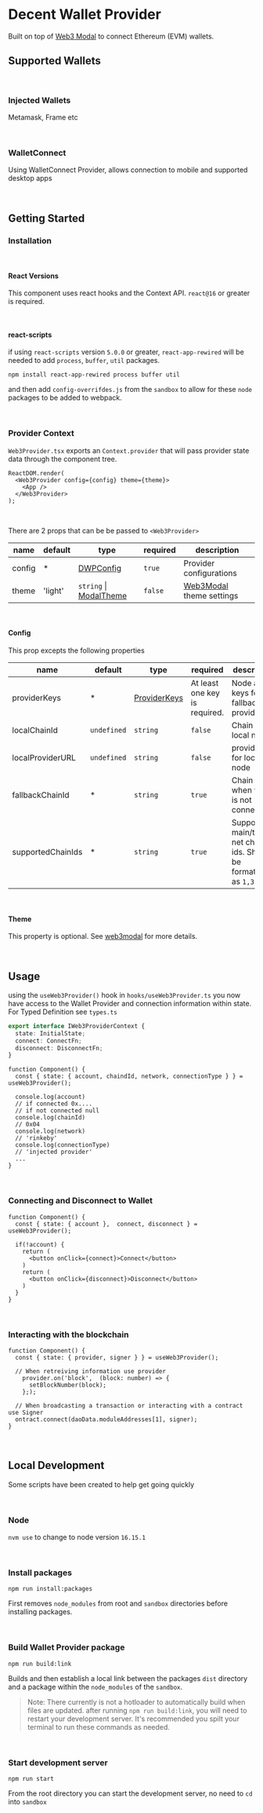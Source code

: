 # Decent Wallet Provider
Built on top of [Web3 Modal](https://web3modal.com) to connect Ethereum (EVM) wallets.

## Supported Wallets
<br />

### Injected Wallets

Metamask, Frame etc

<br />


### WalletConnect
Using WalletConnect Provider, allows connection to mobile and supported desktop apps

<br />


## Getting Started

### Installation

<br />

#### React Versions
This component uses react hooks and the Context API. `react@16` or greater is required.

<br />


#### react-scripts
if using `react-scripts` version `5.0.0` or greater, `react-app-rewired` will be needed to add `process`, `buffer`, `util` packages.

```
npm install react-app-rewired process buffer util
```

and then add `config-overrifdes.js` from the `sandbox` to allow for these `node` packages to be added to webpack.

<br />

### Provider Context
`Web3Provider.tsx` exports an `Context.provider` that will pass provider state data through the component tree.

```tsx
ReactDOM.render(
  <Web3Provider config={config} theme={theme}>
    <App />
  </Web3Provider>
);
```

<br />


There are 2 props that can be be passed to `<Web3Provider>`

| name | default | type | required | description |
| ---- | ------- | ---- | -------- | ----------- |
| config | * | [DWPConfig](./src/types/) | `true` | Provider configurations |
| theme | 'light' | `string` \| [ModalTheme](./src/types/) | `false` | [Web3Modal](https://github.com/Web3Modal/web3modal) theme settings |

<br />

#### Config

This prop excepts the following properties

| name | default | type | required | description |
| ---- | ------- | ---- | -------- | ----------- |
| providerKeys | * | [ProviderKeys](./src/types/) | At least one key is required. | Node api keys for fallback provider |
| localChainId | `undefined` | `string` | `false` | Chain id for local node |
localProviderURL | `undefined` | `string` | `false` | providerURL for local node |
| fallbackChainId | * | `string` | `true` | Chain Id for when wallet is not connected |
| supportedChainIds | * | `string` | `true` | Supported main/test net chain ids. Should be formatted as `1,3,4,42` |

<br />

#### Theme

This property is optional. See [web3modal](https://github.com/Web3Modal/web3modal) for more details.

<br />



## Usage
using the `useWeb3Provider()` hook in `hooks/useWeb3Provider.ts` you now have access to the Wallet Provider and connection information within state. For Typed Definition see `types.ts`

```ts
export interface IWeb3ProviderContext {
  state: InitialState;
  connect: ConnectFn;
  disconnect: DisconnectFn;
}
```

```tsx
function Component() {
  const { state: { account, chaindId, network, connectionType } } = useWeb3Provider();

  console.log(account)
  // if connected 0x.... 
  // if not connected null
  console.log(chainId)
  // 0x04
  console.log(network)
  // 'rinkeby'
  console.log(connectionType)
  // 'injected provider'
  ... 
}
```

<br />


### Connecting and Disconnect to Wallet

```tsx
function Component() {
  const { state: { account },  connect, disconnect } = useWeb3Provider();

  if(!account) {
    return (
      <button onClick={connect}>Connect</button>
    )
    return (
      <button onClick={disconnect}>Disconnect</button>
    )
  }
}
```

<br />

### Interacting with the blockchain

```tsx
function Component() {
  const { state: { provider, signer } } = useWeb3Provider();

  // When retreiving information use provider
    provider.on('block',  (block: number) => {
      setBlockNumber(block);
    };);

  // When broadcasting a transaction or interacting with a contract use Signer
  ontract.connect(daoData.moduleAddresses[1], signer);
}
```

<br />

## Local Development
Some scripts have been created to help get going quickly

<br />


### Node 

`nvm use` to change to node version `16.15.1`

<br />

### Install packages

```
npm run install:packages
```

First removes `node_modules` from root and `sandbox` directories before installing packages.

<br />

### Build Wallet Provider package

```
npm run build:link
```

Builds and then establish a local link between the packages `dist` directory and a package within the `node_modules` of the `sandbox`.

> Note: There currently is not a hotloader to automatically build when files are updated. after running `npm run build:link`, you will need to restart your development server. It's recommended you spilt your terminal to run these commands as needed.

<br />

### Start development server

```
npm run start
```

From the root directory you can start the development server, no need to `cd` into `sandbox`


